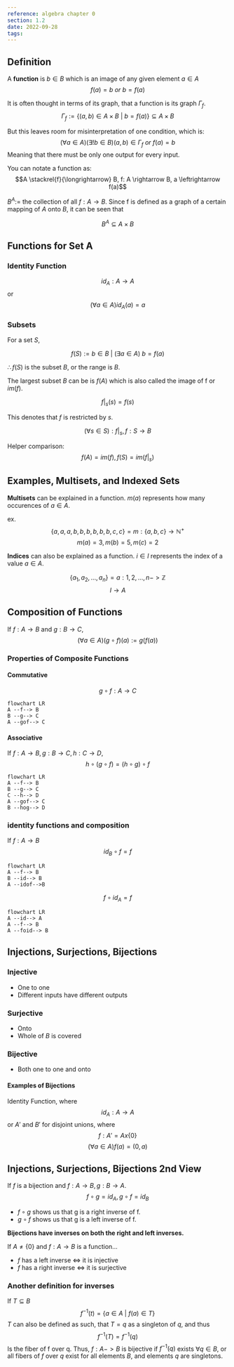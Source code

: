 ```yaml
---
reference: algebra chapter 0
section: 1.2
date: 2022-09-28
tags:
---
```


## Definition

A **function** is $b\in B$ which is an image of any given element $a \in A$
$$f(a)=b\: or \: b=f(a)$$

It is often thought in terms of its graph, that a function is its graph $\Gamma_{f}$.
$$\Gamma_{f} := \{(a,b) \in A \times B \: | \: b = f(a)\}\subseteq A \times B$$

But this leaves room for misinterpretation of one condition, which is:
$$(\forall a \in A)(\exists ! b \in B) (a,b) \in \Gamma_{f} \: or \: f(a)=b$$
Meaning that there must be only one output for every input.

You can notate a function as:
$$A \stackrel{f}{\longrightarrow} B, f: A \rightarrow B, a \leftrightarrow f(a)$$

$B^{A}:=$ the collection of all $f:A \rightarrow B$. Since f is defined as a graph of a certain mapping of $A$ onto $B$, it can be seen that

$$B^{A} \subseteq A \times B$$

## Functions for Set A

### Identity Function

$$id_{A}:A\rightarrow A$$
or
$$(\forall a \in A) id_{A}(a) = a$$

### Subsets

For a set $S$,

$$f(S) := {b \in B \: | \: (\exists a \in A) \: b = f(a)}$$

$\therefore f(S)$ is the subset $B$, or the range is $B$.

The largest subset $B$ can be is $f(A)$ which is also called the image of f or $im(f)$.

$$f|_{s}(s) = f(s)$$

This denotes that $f$ is restricted by $s$.

$$(\forall s \in S): f|_{s}, f:S \rightarrow B$$

Helper comparison:
$$f(A) = im(f), f(S) = im(f|_{s})$$

## Examples, Multisets, and Indexed Sets

**Multisets** can be explained in a function. $m(a)$ represents how many occurences of $a \in A$.

ex.
$$\{a,a,a,b,b,b,b,b,b,c,c\}=m:\{a,b,c\} \rightarrow \mathbb{N}^{+}$$
$$m(a)=3, m(b)=5, m(c)=2$$

**Indices** can also be explained as a function. $i \in I$ represents the index of a value $a \in A$.

$$\{a_{1},a_{2},...,a_{n}\}= a:{1,2,...,n}->\mathbb{Z}$$
$$I\rightarrow A$$

## Composition of Functions

If $f:A\rightarrow B$ and $g: B\rightarrow C$,
$$(\forall a \in A) (g \circ f)(a) := g(f(a)) $$
### Properties of Composite Functions

#### Commutative
$$g \circ f: A \rightarrow C$$
```mermaid
flowchart LR
A --f--> B
B --g--> C
A --gof--> C
```

#### Associative
If $f:A \rightarrow B, g: B \rightarrow C, h: C \rightarrow D$,
$$h \circ(g \circ f) = (h \circ g) \circ f$$
```mermaid
flowchart LR
A --f--> B
B --g--> C
C --h--> D
A --gof--> C
B --hog--> D
```

### identity functions and composition

If $f:A \rightarrow B$
$$id_{B}\circ f = f$$
```mermaid
flowchart LR
A --f--> B
B --id--> B
A --idof-->B
```
$$f \circ id_{A}=f$$
```mermaid
flowchart LR
A --id--> A
A --f--> B
A --foid--> B
```

## Injections, Surjections, Bijections

### Injective
- One to one
- Different inputs have different outputs

### Surjective
- Onto
- Whole of $B$ is covered

### Bijective
- Both one to one and onto
#### Examples of Bijections
Identity Function, where
$$ id_{A}:A \rightarrow A$$
or $A'$ and $B'$ for disjoint unions, where
$$ f: A' = Ax\{0\}$$
$$(\forall a \in A)f(a) = (0,a)$$

## Injections, Surjections, Bijections 2nd View

If $f$ is a bijection and $f:A \rightarrow B, g: B \rightarrow A$.
$$f \circ g = id_{A} , g\circ f = id_B$$
- $f \circ g$ shows us that g is a right inverse of f.
- $g \circ f$ shows us that g is a left inverse of f.

**Bijections have inverses on both the right and left inverses.**

If $A \neq \{0\}$ and $f:A \rightarrow B$ is a function...
- $f$ has a left inverse $\iff$ it is injective
- $f$ has a right inverse $\iff$ it is surjective

### Another definition for inverses

If $T \subseteq B$
$$ f^{-1}(t) = \{a \in A\: | \: f(a) \in T \}$$
$T$ can also be defined as such, that $T={q}$ as a singleton of $q$, and thus
$$f^{-1}(T) = f^{-1}(q)$$
Is the fiber of f over q. 
Thus, $f:A->B$ is bijective if $f^{-1}(q)$ exists $\forall q  \in B$, or all fibers of $f$ over $q$ exist for all elements $B$, and elements $q$ are singletons.